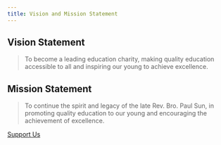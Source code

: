 ```yaml
---
title: Vision and Mission Statement
---
```


## Vision Statement

> To become a leading education charity, making quality education accessible to all and inspiring our young to achieve excellence.

## Mission Statement

> To continue the spirit and legacy of the late Rev. Bro. Paul Sun, in promoting quality education to our young and encouraging the achievement of excellence.

[Support Us](/donation/make-donations.html)
